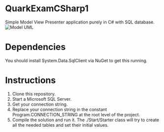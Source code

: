 # QuarkExamCSharp1
Simple Model View Presenter application purely in C# with SQL database.
![Model UML](https://github.com/ManuelR-D/QuarkExamanCSharp1/blob/master/UML/UML.jpg?raw=true)

# Dependencies
You should install System.Data.SqlClient via NuGet to get this running.

# Instructions
1. Clone this repository.
2. Start a Microsoft SQL Server.
3. Get your connection string.
4. Replace your connection string in the constant Program.CONNECTION_STRING at the root level of the project.
5. Compile the solution and run it. The ./Start/Starter class will try to create all the needed tables and set their initial values.
